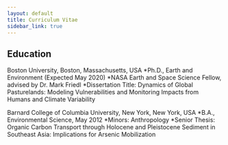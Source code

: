 ```yaml
---
layout: default
title: Curriculum Vitae
sidebar_link: true
---
```


## Education

Boston University, Boston, Massachusetts, USA
*Ph.D., Earth and Environment (Expected May 2020)
*NASA Earth and Space Science Fellow, advised by Dr. Mark Friedl
*Dissertation Title: Dynamics of Global Pasturelands: Modeling Vulnerabilities and Monitoring Impacts from Humans and Climate Variability<br>

Barnard College of Columbia University, New York, New York, USA
*B.A., Environmental Science,  May 2012
*Minors: Anthropology
*Senior Thesis: Organic Carbon Transport through Holocene and Pleistocene  Sediment in Southeast Asia: Implications for Arsenic Mobilization<br>
